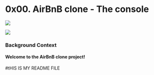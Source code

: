 # 0x00. AirBnB clone - The console

![](https://camo.githubusercontent.com/3bdeeec19003ed9c1042b6227bdd27f5f52f8d14bd5187d25953a4600bc446f6/68747470733a2f2f63646e2d776562736974652e70617274656368706172746e6572732e636f6d2f6d656469612f696d616765732f486f6c626572746f6e5f5363686f6f6c5f4c6f676f2e6f726967696e616c2e706e67)

![](https://holbertonintranet.s3.amazonaws.com/uploads/medias/2018/6/65f4a1dd9c51265f49d0.png?X-Amz-Algorithm=AWS4-HMAC-SHA256&X-Amz-Credential=AKIARDDGGGOU5BHMTQX4%2F20220705%2Fus-east-1%2Fs3%2Faws4_request&X-Amz-Date=20220705T011836Z&X-Amz-Expires=86400&X-Amz-SignedHeaders=host&X-Amz-Signature=86d3146fba9c4a43b6ff9338f1b099af4a7ada5e8b18e38add31288097abde3b)

### Background Context
#### Welcome to the AirBnB clone project!
#tHIS IS MY README FILE
